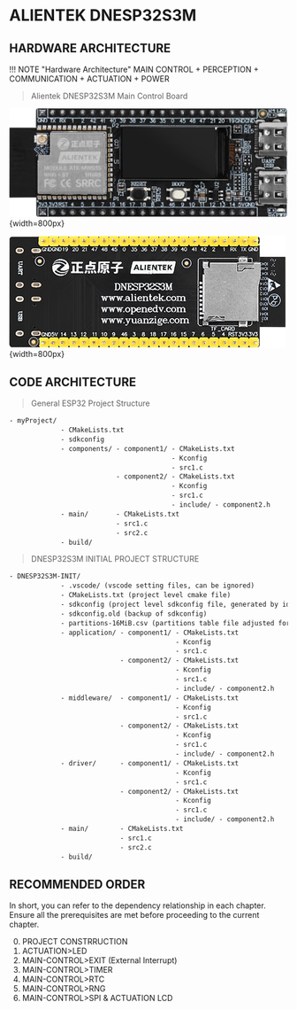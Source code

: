 # ALIENTEK DNESP32S3M

## HARDWARE ARCHITECTURE

!!! NOTE "Hardware Architecture"
    MAIN CONTROL + PERCEPTION + COMMUNICATION + ACTUATION + POWER

>Alientek DNESP32S3M Main Control Board

![DNESP32S3M](DNESP32S3M.png){width=800px}

![DNESP32S3M-BACK](DNESP32S3M-BACK.png){width=800px}

## CODE ARCHITECTURE

>General ESP32 Project Structure

```txt
- myProject/
             - CMakeLists.txt
             - sdkconfig
             - components/ - component1/ - CMakeLists.txt
                                         - Kconfig
                                         - src1.c
                           - component2/ - CMakeLists.txt
                                         - Kconfig
                                         - src1.c
                                         - include/ - component2.h
             - main/       - CMakeLists.txt
                           - src1.c
                           - src2.c
             - build/

```
>DNESP32S3M INITIAL PROJECT STRUCTURE

```txt
- DNESP32S3M-INIT/
             - .vscode/ (vscode setting files, can be ignored)
             - CMakeLists.txt (project level cmake file)
             - sdkconfig (project level sdkconfig file, generated by idf.py menuconfig)
             - sdkconfig.old (backup of sdkconfig)
             - partitions-16MiB.csv (partitions table file adjusted for 16MiB flash)
             - application/ - component1/ - CMakeLists.txt
                                          - Kconfig
                                          - src1.c
                            - component2/ - CMakeLists.txt
                                          - Kconfig
                                          - src1.c
                                          - include/ - component2.h
             - middleware/  - component1/ - CMakeLists.txt
                                          - Kconfig
                                          - src1.c
                            - component2/ - CMakeLists.txt
                                          - Kconfig
                                          - src1.c
                                          - include/ - component2.h
             - driver/      - component1/ - CMakeLists.txt
                                          - Kconfig
                                          - src1.c
                            - component2/ - CMakeLists.txt
                                          - Kconfig
                                          - src1.c
                                          - include/ - component2.h
             - main/        - CMakeLists.txt
                            - src1.c
                            - src2.c
             - build/

```

## RECOMMENDED ORDER

In short, you can refer to the dependency relationship in each chapter. Ensure all the prerequisites are met before proceeding to the current chapter.

0. PROJECT CONSTRRUCTION
1. ACTUATION>LED
2. MAIN-CONTROL>EXIT (External Interrupt)
3. MAIN-CONTROL>TIMER
4. MAIN-CONTROL>RTC
5. MAIN-CONTROL>RNG
6. MAIN-CONTROL>SPI & ACTUATION LCD

